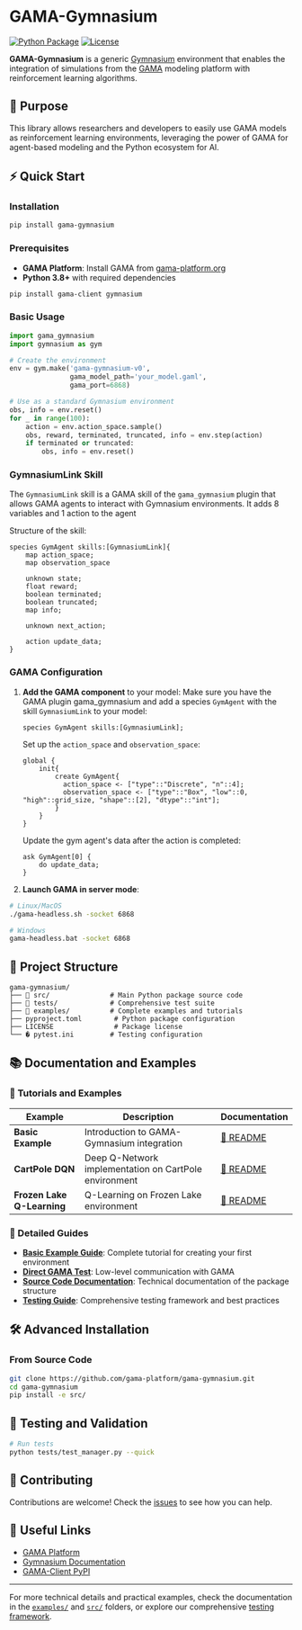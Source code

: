 # GAMA-Gymnasium

[![Python Package](https://img.shields.io/pypi/v/gama-gymnasium)](https://pypi.org/project/gama-gymnasium/)
[![License](https://img.shields.io/github/license/gama-platform/gama-gymnasium)](LICENSE)

**GAMA-Gymnasium** is a generic [Gymnasium](https://gymnasium.farama.org/) environment that enables the integration of simulations from the [GAMA](https://gama-platform.org/) modeling platform with reinforcement learning algorithms.

## 🎯 Purpose

This library allows researchers and developers to easily use GAMA models as reinforcement learning environments, leveraging the power of GAMA for agent-based modeling and the Python ecosystem for AI.

## ⚡ Quick Start

### Installation

```bash
pip install gama-gymnasium
```

### Prerequisites

- **GAMA Platform**: Install GAMA from [gama-platform.org](https://gama-platform.org/download)
- **Python 3.8+** with required dependencies

```bash
pip install gama-client gymnasium
```

### Basic Usage

```python
import gama_gymnasium
import gymnasium as gym

# Create the environment
env = gym.make('gama-gymnasium-v0', 
               gama_model_path='your_model.gaml',
               gama_port=6868)

# Use as a standard Gymnasium environment
obs, info = env.reset()
for _ in range(100):
    action = env.action_space.sample()
    obs, reward, terminated, truncated, info = env.step(action)
    if terminated or truncated:
        obs, info = env.reset()
```

### GymnasiumLink Skill

The `GymnasiumLink` skill is a GAMA skill of the `gama_gymnasium` plugin that allows GAMA agents to interact with Gymnasium environments. It adds 8 variables and 1 action to the agent

Structure of the skill:

```gaml
species GymAgent skills:[GymnasiumLink]{
    map action_space;
    map observation_space

    unknown state;
    float reward;
    boolean terminated;
    boolean truncated;
    map info;

    unknown next_action;

    action update_data;
}
```

### GAMA Configuration

1. **Add the GAMA component** to your model:
   Make sure you have the GAMA plugin gama_gymnasium and add a species `GymAgent` with the skill `GymnasiumLink` to your model:

   ```gaml
   species GymAgent skills:[GymnasiumLink];
   ```

   Set up the `action_space` and `observation_space`:

   ```gaml
   global {
       init{
           create GymAgent{
             action_space <- ["type"::"Discrete", "n"::4];
             observation_space <- ["type"::"Box", "low"::0, "high"::grid_size, "shape"::[2], "dtype"::"int"];
           }
       }
   }
   ```

   Update the gym agent's data after the action is completed:

   ```gaml
   ask GymAgent[0] {
       do update_data;
   }
   ```
2. **Launch GAMA in server mode**:

```bash
# Linux/MacOS
./gama-headless.sh -socket 6868

# Windows
gama-headless.bat -socket 6868
```

## 📁 Project Structure

```text
gama-gymnasium/
├── 📁 src/               # Main Python package source code
├── 📁 tests/             # Comprehensive test suite
├── 📁 examples/          # Complete examples and tutorials
├── pyproject.toml	      # Python package configuration
├── LICENSE               # Package license
└── � pytest.ini         # Testing configuration
```

## 📚 Documentation and Examples

### 🚀 Tutorials and Examples

| Example                          | Description                                           | Documentation                                          |
| -------------------------------- | ----------------------------------------------------- | ------------------------------------------------------ |
| **Basic Example**          | Introduction to GAMA-Gymnasium integration            | [📖 README](examples/basic_example/README.md)             |
| **CartPole DQN**           | Deep Q-Network implementation on CartPole environment | [📖 README](examples/cartpole%20DQN/README.md)            |
| **Frozen Lake Q-Learning** | Q-Learning on Frozen Lake environment                 | [📖 README](examples/frozen%20lake%20QLearning/README.md) |

### 📖 Detailed Guides

- **[Basic Example Guide](examples/basic_example/README.md)**: Complete tutorial for creating your first environment
- **[Direct GAMA Test](examples/basic_example/README_basic_test.md)**: Low-level communication with GAMA
- **[Source Code Documentation](src/README.md)**: Technical documentation of the package structure
- **[Testing Guide](tests/README.md)**: Comprehensive testing framework and best practices

## 🛠 Advanced Installation

### From Source Code

```bash
git clone https://github.com/gama-platform/gama-gymnasium.git
cd gama-gymnasium
pip install -e src/ 
```

## 🧪 Testing and Validation

```bash
# Run tests
python tests/test_manager.py --quick
```

## 🤝 Contributing

Contributions are welcome! Check the [issues](https://github.com/gama-platform/gama-gymnasium/issues) to see how you can help.

## 🔗 Useful Links

- [GAMA Platform](https://gama-platform.org/)
- [Gymnasium Documentation](https://gymnasium.farama.org/)
- [GAMA-Client PyPI](https://pypi.org/project/gama-client/)

---

For more technical details and practical examples, check the documentation in the [`examples/`](examples/) and [`src/`](src/) folders, or explore our comprehensive [testing framework](tests/README.md).
